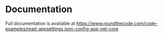 # Documentation

Full documentation is available at https://www.roundthecode.com/code-examples/read-appsettings.json-config-asp-net-core
